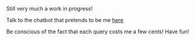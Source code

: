 Still very much a work in progress!

Talk to the chatbot that pretends to be me [here](https://dominicholcombrag.streamlit.app/)

Be conscious of the fact that each query costs me a few cents! Have fun!
